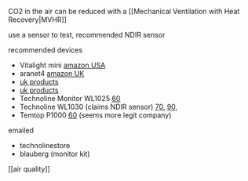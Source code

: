 CO2 in the air can be reduced with a [[Mechanical Ventilation with Heat Recovery|MVHR]]

use a sensor to test, recommended NDIR sensor

recommended devices
- Vitalight mini [amazon USA](https://www.amazon.com/Detector-Quality-Monitor-Lightweight-Anywhere/dp/B0B2VGJ8Z7)
- aranet4 [amazon UK](https://www.amazon.co.uk/Aranet4-Home-Temperature-Ink-Configuration/dp/B07YY7BH2W)
- [uk products](https://duomo.co.uk/products/carbon-dioxide-sensing/)
- [uk products](https://www.enviromonitors.co.uk/elements/co2)
- Technoline Monitor WL1025 [60](https://www.ebay.co.uk/itm/166068924041)
- Technoline WL1030 (claims NDIR sensor) [70](https://www.batterylogic.co.uk/technoline-wl1030-co2-air-quality-monitor.asp), [90](https://www.amazon.co.uk/Technoline-WL1030-Meter-Quality-Monitor/dp/B08LVVK3NQ?th=1), 
- Temtop P1000 [60](https://www.temtop.co.uk/collections/pm2-5-air-quality-monitor/products/p1000?variant=43848504082687) (seems more legit company)

emailed 
- technolinestore
- blauberg (monitor kit)

[[air quality]]